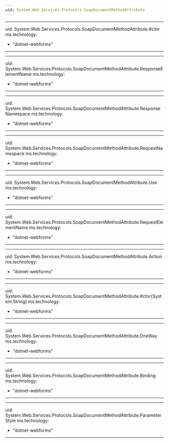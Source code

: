 ```yaml
---
uid: System.Web.Services.Protocols.SoapDocumentMethodAttribute
---
```


---
uid: System.Web.Services.Protocols.SoapDocumentMethodAttribute.#ctor
ms.technology: 
  - "dotnet-webforms"
---

---
uid: System.Web.Services.Protocols.SoapDocumentMethodAttribute.ResponseElementName
ms.technology: 
  - "dotnet-webforms"
---

---
uid: System.Web.Services.Protocols.SoapDocumentMethodAttribute.ResponseNamespace
ms.technology: 
  - "dotnet-webforms"
---

---
uid: System.Web.Services.Protocols.SoapDocumentMethodAttribute.RequestNamespace
ms.technology: 
  - "dotnet-webforms"
---

---
uid: System.Web.Services.Protocols.SoapDocumentMethodAttribute.Use
ms.technology: 
  - "dotnet-webforms"
---

---
uid: System.Web.Services.Protocols.SoapDocumentMethodAttribute.RequestElementName
ms.technology: 
  - "dotnet-webforms"
---

---
uid: System.Web.Services.Protocols.SoapDocumentMethodAttribute.Action
ms.technology: 
  - "dotnet-webforms"
---

---
uid: System.Web.Services.Protocols.SoapDocumentMethodAttribute.#ctor(System.String)
ms.technology: 
  - "dotnet-webforms"
---

---
uid: System.Web.Services.Protocols.SoapDocumentMethodAttribute.OneWay
ms.technology: 
  - "dotnet-webforms"
---

---
uid: System.Web.Services.Protocols.SoapDocumentMethodAttribute.Binding
ms.technology: 
  - "dotnet-webforms"
---

---
uid: System.Web.Services.Protocols.SoapDocumentMethodAttribute.ParameterStyle
ms.technology: 
  - "dotnet-webforms"
---
